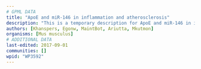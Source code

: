 ```yaml
---
# GPML DATA
title: "ApoE and miR-146 in inflammation and atherosclerosis"
description: "This is a temporary description for ApoE and miR-146 in inflammation and atherosclerosis"
authors: [Khanspers, Egonw, MaintBot, Ariutta, Mkutmon]
organisms: [Mus musculus]
# ADDITIONAL DATA
last-edited: 2017-09-01
communities: []
wpid: "WP3592"
---
```

